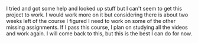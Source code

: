 I tried and got some help and looked up stuff but I can't seem to get this project to work. I would work more on it but considering there is about two weeks left of the course I figured I need to work on some of the other missing assignments.
If I pass this course, I plan on studying all the videos and work again. I will come back to this, but this is the best I can do for now.